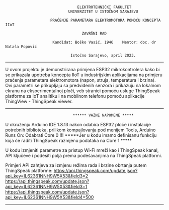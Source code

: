 						    		ЕLЕKТRОТЕHNIČKI FАKULТЕТ
							    UNIVЕRZIТЕТ U ISТОČNОM SАRАЈЕVU

						PRAĆENJE PARAMETARA ELEKTROMOTORA POMOĆU KONCEPTA IIoT
						
								      ZAVRŠNI RAD

					     Kandidat: Boško Vasić, 1946	Меntоr: doc. dr Nataša Popović

							     Istоčnо Sаrајеvо, april 2023.

*****************************************************************************************************************************************************************************************
U ovom projektu je demonstrirana primjena ESP32  mikrokontrolera kako bi se prikazala upotreba koncepta IIoT u industrijskim aplikacijama na primjeru praćenja parametara elektromotora 
(napon, struja, temperatura i brzina). Ovi parametri se prikupljaju sa predviđenih senzora i prikazuju na lokalnom ekranu na eksperimentalnoj ploči, veb stranici pomoću usluge 
ThingSpeak  platforme za IoT analitiku i na mobilnom telefonu pomoću aplikacije ThingView - ThingSpeak viewer. 

*****************************************************************************************************************************************************************************************
							      ****** VAŽNE NAPOMENE *****

U okruženju Arduino IDE 1.8.13 nakon odabira ESP32 ploče i instalacije potrebnih biblioteka, prilikom kompajlovanja pod menijem Tools, Arduino Runs On: Odabrati Core 0 !!! 
*****Jer u kodu imamo definisanu funkciju koja će raditi ThingSpeak razmjenu podataka na Core 1 *****

U kodu izmjeniti parametre za pristup Wi-Fi mreži kao i ThingSpeak kanal, API ključeve i podesiti polja prema podešavanjima na ThingSpeak platformi.

Primjeri API zahtjeva za izmjenu režima rada i brzine obrtanja putem ThingSpeak platforme:
https://api.thingspeak.com/update.json?api_key=IL62361NNH9W5X53&field3=2
https://api.thingspeak.com/update.json?api_key=IL62361NNH9W5X53&field3=1
https://api.thingspeak.com/update.json?api_key=IL62361NNH9W5X53&field4=500

*****************************************************************************************************************************************************************************************




